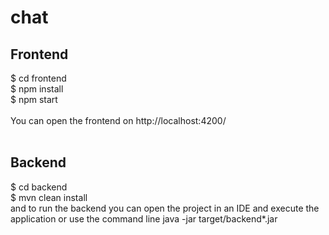 # chat
## Frontend
$ cd frontend<br/>
$ npm install<br/>
$ npm start<br/>
<br/>
You can open the frontend on http://localhost:4200/<br/>
<br/>
## Backend
$ cd backend<br/>
$ mvn clean install<br/>
and to run the backend you can open the project in an IDE and execute the application or use the command line java -jar target/backend*.jar

